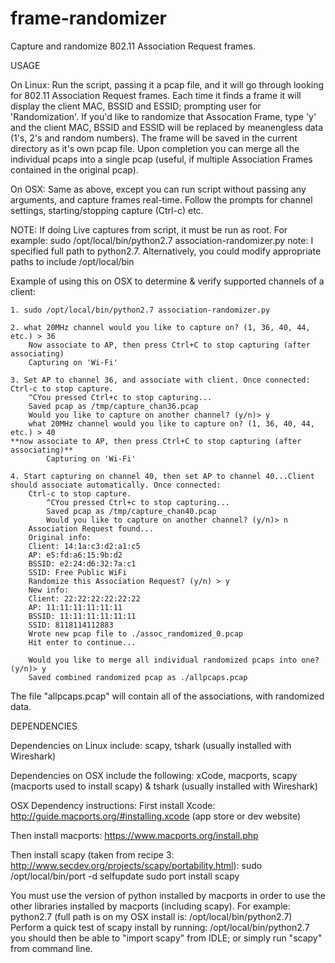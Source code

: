 # frame-randomizer
Capture and randomize 802.11 Association Request frames.

USAGE

On Linux:
Run the script, passing it a pcap file, and it will go through looking for 802.11 Association Request frames. Each time it finds a frame it will display the client MAC, BSSID and ESSID; prompting user for 'Randomization'. If you'd like to randomize that Assocation Frame, type 'y' and the client MAC, BSSID and ESSID will be replaced by meanengless data (1's, 2's and random numbers).
The frame will be saved in the current directory as it's own pcap file. Upon completion you can merge all the individual pcaps into a single pcap (useful, if multiple Association Frames contained in the original pcap).

On OSX:
Same as above, except you can run script without passing any arguments, and capture frames real-time. Follow the prompts for channel settings, starting/stopping capture (Ctrl-c) etc.

NOTE: If doing Live captures from script, it must be run as root. For example:
sudo /opt/local/bin/python2.7 association-randomizer.py
note: I specified full path to python2.7. Alternatively, you could modify appropriate paths to include /opt/local/bin

Example of using this on OSX to determine & verify supported channels of a client:

```
1. sudo /opt/local/bin/python2.7 association-randomizer.py

2. what 20MHz channel would you like to capture on? (1, 36, 40, 44, etc.) > 36
	Now associate to AP, then press Ctrl+C to stop capturing (after associating)
	Capturing on 'Wi-Fi'

3. Set AP to channel 36, and associate with client. Once connected: Ctrl-c to stop capture.
	^CYou pressed Ctrl+c to stop capturing...
	Saved pcap as /tmp/capture_chan36.pcap
	Would you like to capture on another channel? (y/n)> y
	what 20MHz channel would you like to capture on? (1, 36, 40, 44, etc.) > 40
**now associate to AP, then press Ctrl+C to stop capturing (after associating)**
        Capturing on 'Wi-Fi'

4. Start capturing on channel 40, then set AP to channel 40...Client should associate automatically. Once connected: 
	Ctrl-c to stop capture.
        ^CYou pressed Ctrl+c to stop capturing...
        Saved pcap as /tmp/capture_chan40.pcap
        Would you like to capture on another channel? (y/n)> n
	Association Request found...
	Original info:
 	Client: 14:1a:c3:d2:a1:c5
 	AP: e5:fd:a6:15:9b:d2
 	BSSID: e2:24:d6:32:7a:c1
 	SSID: Free Public WiFi
	Randomize this Association Request? (y/n) > y
	New info:
 	Client: 22:22:22:22:22:22
 	AP: 11:11:11:11:11:11
 	BSSID: 11:11:11:11:11:11
 	SSID: 8118114112883
	Wrote new pcap file to ./assoc_randomized_0.pcap
	Hit enter to continue...
 
	Would you like to merge all individual randomized pcaps into one? (y/n)> y
	Saved combined randomized pcap as ./allpcaps.pcap
```

The file "allpcaps.pcap" will contain all of the associations, with randomized data.

DEPENDENCIES

Dependencies on Linux include:
scapy, tshark (usually installed with Wireshark)

Dependencies on OSX include the following:
xCode, macports, scapy (macports used to install scapy) & tshark (usually installed with Wireshark)

OSX Dependency instructions:
First install Xcode: http://guide.macports.org/#installing.xcode (app store or dev website)

Then install macports: https://www.macports.org/install.php

Then install scapy (taken from recipe 3: http://www.secdev.org/projects/scapy/portability.html):
  sudo /opt/local/bin/port -d selfupdate
  sudo port install scapy

You must use the version of python installed by macports in order to use the other libraries installed by macports (including scapy). 
For example: python2.7 (full path is on my OSX install is: /opt/local/bin/python2.7)
Perform a quick test of scapy install by running: /opt/local/bin/python2.7
you should then be able to "import scapy" from IDLE; or simply run "scapy" from command line.

